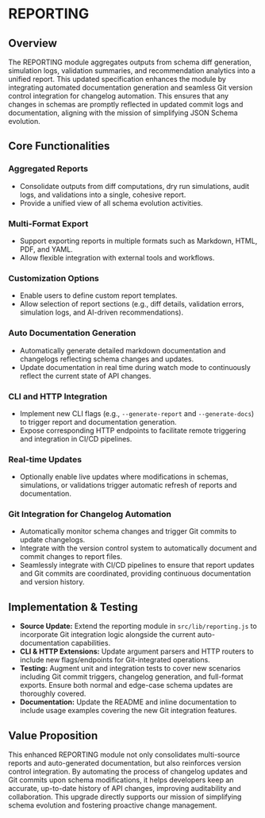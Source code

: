 # REPORTING

## Overview
The REPORTING module aggregates outputs from schema diff generation, simulation logs, validation summaries, and recommendation analytics into a unified report. This updated specification enhances the module by integrating automated documentation generation and seamless Git version control integration for changelog automation. This ensures that any changes in schemas are promptly reflected in updated commit logs and documentation, aligning with the mission of simplifying JSON Schema evolution.

## Core Functionalities

### Aggregated Reports
- Consolidate outputs from diff computations, dry run simulations, audit logs, and validations into a single, cohesive report.
- Provide a unified view of all schema evolution activities.

### Multi-Format Export
- Support exporting reports in multiple formats such as Markdown, HTML, PDF, and YAML.
- Allow flexible integration with external tools and workflows.

### Customization Options
- Enable users to define custom report templates.
- Allow selection of report sections (e.g., diff details, validation errors, simulation logs, and AI-driven recommendations).

### Auto Documentation Generation
- Automatically generate detailed markdown documentation and changelogs reflecting schema changes and updates.
- Update documentation in real time during watch mode to continuously reflect the current state of API changes.

### CLI and HTTP Integration
- Implement new CLI flags (e.g., `--generate-report` and `--generate-docs`) to trigger report and documentation generation.
- Expose corresponding HTTP endpoints to facilitate remote triggering and integration in CI/CD pipelines.

### Real-time Updates
- Optionally enable live updates where modifications in schemas, simulations, or validations trigger automatic refresh of reports and documentation.

### Git Integration for Changelog Automation
- Automatically monitor schema changes and trigger Git commits to update changelogs.
- Integrate with the version control system to automatically document and commit changes to report files.
- Seamlessly integrate with CI/CD pipelines to ensure that report updates and Git commits are coordinated, providing continuous documentation and version history.

## Implementation & Testing

- **Source Update:** Extend the reporting module in `src/lib/reporting.js` to incorporate Git integration logic alongside the current auto-documentation capabilities.
- **CLI & HTTP Extensions:** Update argument parsers and HTTP routers to include new flags/endpoints for Git-integrated operations.
- **Testing:** Augment unit and integration tests to cover new scenarios including Git commit triggers, changelog generation, and full-format exports. Ensure both normal and edge-case schema updates are thoroughly covered.
- **Documentation:** Update the README and inline documentation to include usage examples covering the new Git integration features.

## Value Proposition
This enhanced REPORTING module not only consolidates multi-source reports and auto-generated documentation, but also reinforces version control integration. By automating the process of changelog updates and Git commits upon schema modifications, it helps developers keep an accurate, up-to-date history of API changes, improving auditability and collaboration. This upgrade directly supports our mission of simplifying schema evolution and fostering proactive change management.